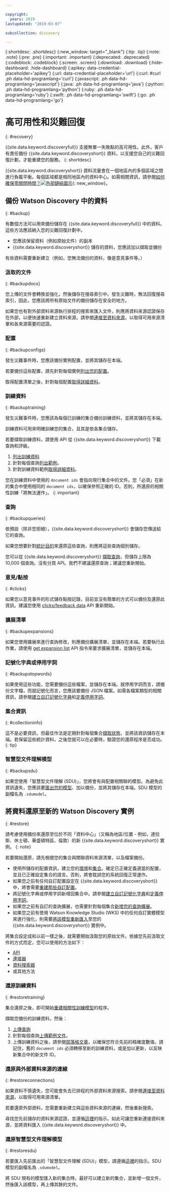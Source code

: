 ```yaml
---

copyright:
  years: 2019
lastupdated: "2019-03-07"

subcollection: discovery

---
```


{:shortdesc: .shortdesc}
{:new_window: target="_blank"}
{:tip: .tip}
{:note: .note}
{:pre: .pre}
{:important: .important}
{:deprecated: .deprecated}
{:codeblock: .codeblock}
{:screen: .screen}
{:download: .download}
{:hide-dashboard: .hide-dashboard}
{:apikey: data-credential-placeholder='apikey'} 
{:url: data-credential-placeholder='url'}
{:curl: #curl .ph data-hd-programlang='curl'}
{:javascript: .ph data-hd-programlang='javascript'}
{:java: .ph data-hd-programlang='java'}
{:python: .ph data-hd-programlang='python'}
{:ruby: .ph data-hd-programlang='ruby'}
{:swift: .ph data-hd-programlang='swift'}
{:go: .ph data-hd-programlang='go'}

# 高可用性和災難回復
{: #recovery}

{{site.data.keyword.discoveryfull}} 支援無單一失敗點的高可用性。此外，客戶有責任備份 {{site.data.keyword.discoveryshort}} 資料，以支援您自己的災難回復計劃，才能重建您的服務。
{: shortdesc}

{{site.data.keyword.discoveryshort}} 資料流量會在一個地區內的多個區域之間進行負載平衡。每個區域都是相同地區內的資料中心。如需相關資訊，請參閱[如何確保零關閉時間？![外部鏈結圖示](../../icons/launch-glyph.svg "外部鏈結圖示")](https://cloud.ibm.com/docs/overview?topic=overview-zero-downtime#zero-downtime){: new_window}。

## 備份 Watson Discovery 中的資料
{: #backup}

有數個方法可以用來備份儲存在 {{site.data.keyword.discoveryfull}} 中的資料。這些方法應該納入您的災難回復計劃中。

-  您應該保留資料（例如原始文件）的副本
-  {{site.data.keyword.discoveryshort}} 儲存的資料，您應該加以擷取並備份
  
有些資料需要重新建立（例如，您無法備份的資料，像是意見事件等。） 

### 汲取的文件
{: #backupdocs}

您上傳的文件會轉換並強化，然後儲存在搜尋索引中。發生災難時，無法回復搜尋索引，因此，您應該將所有原始文件的備份儲存在安全的地方。

如果您也有對外部資料來源執行排程的搜索來匯入文件，則應將資料來源認證保存在外部，以便快速重新建立資料來源。請參閱[連接至資料來源](/docs/services/discovery?topic=discovery-sources#sources)，以取得可用來源清單和各來源需要的認證。

### 配置
{: #backupconfigs}

發生災難事件時，您應該備份實例配置，並將其儲存在本端。 

若要備份這些配置，請先針對每個實例[列出您的配置](https://cloud.ibm.com/apidocs/discovery#list-configurations)。 

取得配置清單之後，針對每個配置[取得詳細資料](https://cloud.ibm.com/apidocs/discovery#get-configuration-details)。

### 訓練資料
{: #backuptraining}

發生災難事件時，您應該為每個已訓練的集合備份訓練資料，並將其儲存在本端。 

訓練資料可用來明確訓練您的集合，且其是依各集合儲存。 

若要擷取訓練資料，請使用 API 從 {{site.data.keyword.discoveryshort}} 下載查詢和評級。 

1.  [列出訓練資料](https://cloud.ibm.com/apidocs/discovery#list-training-data)
1.  針對每個查詢[列出範例](https://cloud.ibm.com/apidocs/discovery#list-examples-for-a-training-data-query)。
1.  針對訓練資料範例[取得詳細資料](https://cloud.ibm.com/apidocs/discovery#get-details-for-training-data-example)。 

您在訓練資料中使用的 `document ids` 會指向現行集合中的文件。您「必須」在新的集合中使用相同的 `document ids`，以確保參照正確的 ID。否則，所還原的相關性訓練「將無法運作」。
{: important} 

### 查詢
{: #backupqueries}

依預設（除非您拒絕），{{site.data.keyword.discoveryshort}} 會儲存您傳送給它的查詢。 

如果您想要針對[統計目的](https://cloud.ibm.com/apidocs/discovery#number-of-queries-over-time)來還原這些查詢，則應將這些查詢個別儲存。 

您可以從 {{site.data.keyword.discoveryshort}} [擷取查詢](https://cloud.ibm.com/apidocs/discovery#search-the-query-and-event-log)，但儲存上限為 10,000 個查詢。沒有分頁 API。我們不建議還原查詢；建議您重新開始。

### 意見/點按
{: #clicks}

如果您以意見事件的形式儲存點按記錄，目前並沒有簡單的方式可以備份及還原此資訊。建議您使用 [clicks/feedback data](https://cloud.ibm.com/apidocs/discovery#create-event) API 重新開始。

### 擴展清單
{: #backupexpansions}

如果您使用擴展來進行查詢修改，則應備份擴展清單，並儲存在本端。若要執行此作業，請使用 [get expansion list](https://cloud.ibm.com/apidocs/discovery#get-the-expansion-list) API 指令來要求擴展清單，並儲存在本端。

### 記號化字典或停用字詞
{: #backupstopwords}

如果使用這些功能，您需要備份這些檔案，並儲存在本端。就停用字詞而言，請備份文字檔，而就記號化而言，您應該要備份 JSON 檔案。如需各檔案類型的相關資訊，請參閱[建立自訂記號化字典](/docs/services/discovery?topic=discovery-query-concepts#tokenization)和[定義停用字詞](/docs/services/discovery?topic=discovery-query-concepts#stopwords)。

### 集合資訊
{: #collectioninfo}

這不是必要資訊，但最佳作法是定期針對每個集合[擷取狀態](https://cloud.ibm.com/apidocs/discovery#get-collection-details)，並將該資訊儲存在本端。若保留這些統計資料，之後您就可以在必要時，驗證您的還原程序是否成功。
{: tip} 


### 智慧型文件理解模型
{: #backupsdu}

如果您使用「智慧型文件理解 (SDU)」，您將會有與配置相關聯的模型。為避免此資訊遺失，您應該要[匯出您的模型](/docs/services/discovery?topic=discovery-sdu#import)、加以備份，並將其儲存在本端。SDU 模型的副檔名為 `.sdumodel`。


## 將資料還原至新的 Watson Discovery 實例
{: #restore}

請考慮使用備份來還原至位於不同「資料中心」（又稱為地區/位置 - 例如，達拉斯、休士頓、華盛頓特區、倫敦）的新 {{site.data.keyword.discoveryshort}} 實例。
{: note}

若要開始還原，請先檢閱您的集合與關聯資料來源清單，以及檔案備份。

-  使用所儲存的配置資訊，建立您的[環境](https://cloud.ibm.com/apidocs/discovery#create-an-environment)和[集合](https://cloud.ibm.com/apidocs/discovery#create-a-collection)。確定已正確定義適當的配置，並且已正確設定集合的語言。否則，將會耽誤您的系統回復正常運作。
-  如果您之前有任何自訂配置設定在 {{site.data.keyword.discoveryshort}} 中，將會需要[重建那些自訂配置](/docs/services/discovery?topic=discovery-configservice#when-you-need-a-custom-configuration)。 
-  將記號化字典或停用字詞新增回集合中。請參閱[建立自訂記號化字典](/docs/services/discovery?topic=discovery-query-concepts#tokenization)和[定義停用字詞](/docs/services/discovery?topic=discovery-query-concepts#stopwords)。 
-  如果您之前有自訂的查詢擴展，也需要針對每個集合[新增您的查詢擴展](https://cloud.ibm.com/apidocs/discovery#create-or-update-expansion-list)。 
-  如果您之前有使用 Watson Knowledge Studio (WKS) 中的任何自訂實體模型來進行強化，則需要[將該模型重新匯入](/docs/services/discovery?topic=discovery-configservice#custom-entity-model)至您的 {{site.data.keyword.discoveryshort}} 實例中。

將集合設定成和以前一樣之後，就需要開始汲取您的原始文件。依據您先前汲取文件的方式而定，您可以使用的方法如下：
-  [API](https://cloud.ibm.com/apidocs/discovery#add-a-document)
-  [連接器](/docs/services/discovery?topic=discovery-sources#sources) 
-  [資料搜索器](/docs/services/discovery?topic=discovery-adding-content-with-data-crawler#adding-content-with-data-crawler)
-  或其他方法

### 還原訓練資料
{: #restoretraining}

集合還原之後，即可開始[重建相關性訓練模型](/docs/services/discovery?topic=discovery-improving-result-relevance-with-the-api#improving-result-relevance-with-the-api)的程序。 

擷取您備份的訓練資料，然後：

1. [上傳查詢](https://cloud.ibm.com/apidocs/discovery#add-query-to-training-data)
1. 針對每個查詢[上傳範例文件](https://cloud.ibm.com/apidocs/discovery#add-example-to-training-data-query)。
1.  上傳訓練資料之後，請參閱[部落格文章](https://developer.ibm.com/dwblog/2017/get-relevancy-training/)，以確保您符合先前的精確度數值。請記住，舊的 `document ids` 必須轉移至新的訓練資料，或是加以更新，以反映新集合中的新文件 ID。


### 還原與外部資料來源的連線
{: #restoreconnections}

如果資料不慎遺失，您可能會失去已排程的外部資料來源搜索。請參閱[連接至資料來源](/docs/services/discovery?topic=discovery-sources#sources)，以取得可用來源清單。

若要還原外部資料，您需要重新建立與這些資料來源的連線，然後重新搜索。

尋找您先前儲存的資料來源認證，並遵循[這裡](/docs/services/discovery?topic=discovery-sources#sources)的指示。如此可讓您重新連接資料來源，並將資料匯入 {{site.data.keyword.discoveryshort}} 中。


### 還原智慧型文件理解模型
{: #restoresdu}

若要匯入先前匯出的「智慧型文件理解 (SDU)」模型，請遵循[這裡](/docs/services/discovery?topic=discovery-sdu#import)的指示。SDU 模型的副檔名為 `.sdumodel`。

將 SDU 現有的模型匯入新的集合時，最好可以建立新的集合，並新增一個文件，然後匯入該模型，再上傳其餘的文件。
